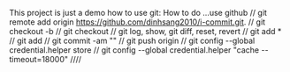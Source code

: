 This project is just a demo how to use git:
How to do ...use github
// git remote add origin https://github.com/dinhsang2010/i-commit.git. <add project out github>
// git checkout -b <new branch>
// git checkout <switch branch>
// git log, show, git diff, reset, revert
// git add *
// git add <file change>
// git commit -am "<new commit>"
// git push origin <branch>
// git config --global credential.helper store
// git config --global credential.helper "cache --timeout=18000"
////

